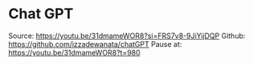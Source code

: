 # Chat GPT

Source: https://youtu.be/31dmameWOR8?si=FRS7v8-9JiYijDQP 
Github: https://github.com/izzadewanata/chatGPT 
Pause at: https://youtu.be/31dmameWOR8?t=980